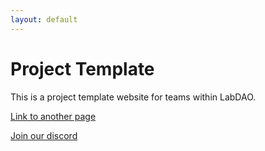 ```yaml
---
layout: default
---
```


# Project Template
This is a project template website for teams within LabDAO.

[Link to another page](./join_us.md)

[Join our discord](https://discord.gg/labdao)
